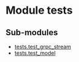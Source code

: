 Module tests
============

Sub-modules
-----------

* [tests.test_grpc_stream](test_grpc_stream.md)
* [tests.test_model](test_model.md)